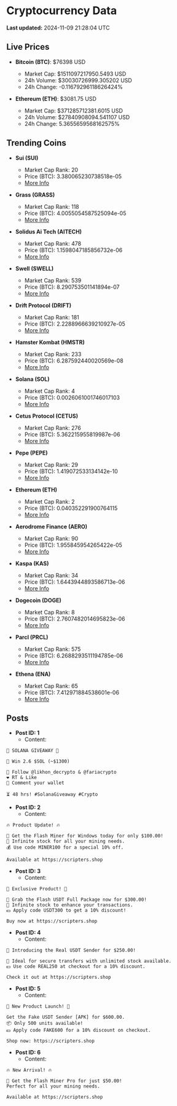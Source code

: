 # Cryptocurrency Data

**Last updated:** 2024-11-09 21:28:04 UTC

## Live Prices
- **Bitcoin (BTC)**: $76398 USD
  - Market Cap: $1511097217950.5493 USD
  - 24h Volume: $30030726999.305202 USD
  - 24h Change: -0.11679296118626424%

- **Ethereum (ETH)**: $3081.75 USD
  - Market Cap: $371285712381.6015 USD
  - 24h Volume: $27840908094.541107 USD
  - 24h Change: 5.3655659568162575%

## Trending Coins
- **Sui (SUI)**
  - Market Cap Rank: 20
  - Price (BTC): 3.380065230738518e-05
  - [More Info](https://www.coingecko.com/en/coins/sui)

- **Grass (GRASS)**
  - Market Cap Rank: 118
  - Price (BTC): 4.0055054587525094e-05
  - [More Info](https://www.coingecko.com/en/coins/grass)

- **Solidus Ai Tech (AITECH)**
  - Market Cap Rank: 478
  - Price (BTC): 1.1598047185856732e-06
  - [More Info](https://www.coingecko.com/en/coins/solidus-ai-tech)

- **Swell (SWELL)**
  - Market Cap Rank: 539
  - Price (BTC): 8.290753501141894e-07
  - [More Info](https://www.coingecko.com/en/coins/swell-network)

- **Drift Protocol (DRIFT)**
  - Market Cap Rank: 181
  - Price (BTC): 2.2288966639210927e-05
  - [More Info](https://www.coingecko.com/en/coins/drift-protocol)

- **Hamster Kombat (HMSTR)**
  - Market Cap Rank: 233
  - Price (BTC): 6.287592440020569e-08
  - [More Info](https://www.coingecko.com/en/coins/hamster-kombat)

- **Solana (SOL)**
  - Market Cap Rank: 4
  - Price (BTC): 0.0026061001746017103
  - [More Info](https://www.coingecko.com/en/coins/solana)

- **Cetus Protocol (CETUS)**
  - Market Cap Rank: 276
  - Price (BTC): 5.362215955819987e-06
  - [More Info](https://www.coingecko.com/en/coins/cetus-protocol)

- **Pepe (PEPE)**
  - Market Cap Rank: 29
  - Price (BTC): 1.419072533134142e-10
  - [More Info](https://www.coingecko.com/en/coins/pepe)

- **Ethereum (ETH)**
  - Market Cap Rank: 2
  - Price (BTC): 0.040352291900764115
  - [More Info](https://www.coingecko.com/en/coins/ethereum)

- **Aerodrome Finance (AERO)**
  - Market Cap Rank: 90
  - Price (BTC): 1.955845954265422e-05
  - [More Info](https://www.coingecko.com/en/coins/aerodrome-finance)

- **Kaspa (KAS)**
  - Market Cap Rank: 34
  - Price (BTC): 1.6443944893586713e-06
  - [More Info](https://www.coingecko.com/en/coins/kaspa)

- **Dogecoin (DOGE)**
  - Market Cap Rank: 8
  - Price (BTC): 2.7607482014695823e-06
  - [More Info](https://www.coingecko.com/en/coins/dogecoin)

- **Parcl (PRCL)**
  - Market Cap Rank: 575
  - Price (BTC): 6.2688293511194785e-06
  - [More Info](https://www.coingecko.com/en/coins/parcl)

- **Ethena (ENA)**
  - Market Cap Rank: 65
  - Price (BTC): 7.412971884538601e-06
  - [More Info](https://www.coingecko.com/en/coins/ethena)

## Posts
- **Post ID: 1**
  - Content:
```
🚀 SOLANA GIVEAWAY 🚀

🎁 Win 2.6 $SOL (~$1300)

🤝 Follow @likhon_decrypto & @fariacrypto
❤️ RT & Like
💬 Comment your wallet

⏳ 48 hrs! #SolanaGiveaway #Crypto
```

- **Post ID: 2**
  - Content:
```
🔥 Product Update! 🔥

🚀 Get the Flash Miner for Windows today for only $100.00!
🔋 Infinite stock for all your mining needs.
💰 Use code MINER100 for a special 10% off.

Available at https://scripters.shop
```

- **Post ID: 3**
  - Content:
```
🎁 Exclusive Product! 🎁

💸 Grab the Flash USDT Full Package now for $300.00!
🎉 Infinite stock to enhance your transactions.
💵 Apply code USDT300 to get a 10% discount!

Buy now at https://scripters.shop
```

- **Post ID: 4**
  - Content:
```
💎 Introducing the Real USDT Sender for $250.00!

💼 Ideal for secure transfers with unlimited stock available.
💵 Use code REAL250 at checkout for a 10% discount.

Check it out at https://scripters.shop
```

- **Post ID: 5**
  - Content:
```
🚀 New Product Launch! 🚀

Get the Fake USDT Sender [APK] for $600.00.
📦 Only 500 units available!
💵 Apply code FAKE600 for a 10% discount on checkout.

Shop now: https://scripters.shop
```

- **Post ID: 6**
  - Content:
```
🔥 New Arrival! 🔥

💸 Get the Flash Miner Pro for just $50.00!
Perfect for all your mining needs.

Available at https://scripters.shop
```

